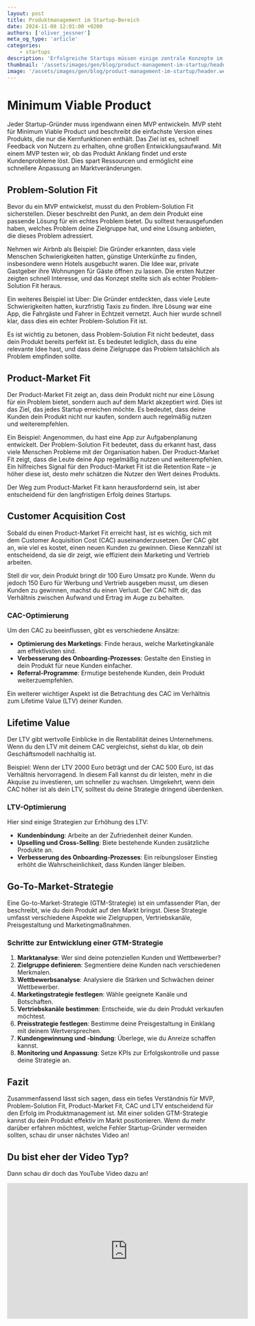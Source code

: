 ```yaml
---
layout: post
title: Produktmanagement im Startup-Bereich
date: 2024-11-08 12:01:00 +0200
authors: ['oliver_jessner']
meta_og_type: 'article'
categories:
    - startups
description: 'Erfolgreiche Startups müssen einige zentrale Konzepte im Produktmanagement verstehen. Dieser Blogpost erläutert wichtige Begriffe wie MVP, Problem-Solution Fit, Product-Market Fit, CAC und LTV, die entscheidend für den Erfolg deines Unternehmens sind.'
thumbnail: '/assets/images/gen/blog/product-management-im-startup/header_thumbnail.webp'
image: '/assets/images/gen/blog/product-management-im-startup/header.webp'
---
```


# Minimum Viable Product

Jeder Startup-Gründer muss irgendwann einen MVP entwickeln. MVP steht für Minimum Viable Product und beschreibt die einfachste Version eines Produkts, die nur die Kernfunktionen enthält. Das Ziel ist es, schnell Feedback von Nutzern zu erhalten, ohne großen Entwicklungsaufwand. Mit einem MVP testen wir, ob das Produkt Anklang findet und erste Kundenprobleme löst. Dies spart Ressourcen und ermöglicht eine schnellere Anpassung an Marktveränderungen.

## Problem-Solution Fit

Bevor du ein MVP entwickelst, musst du den Problem-Solution Fit sicherstellen. Dieser beschreibt den Punkt, an dem dein Produkt eine passende Lösung für ein echtes Problem bietet. Du solltest herausgefunden haben, welches Problem deine Zielgruppe hat, und eine Lösung anbieten, die dieses Problem adressiert.

Nehmen wir Airbnb als Beispiel: Die Gründer erkannten, dass viele Menschen Schwierigkeiten hatten, günstige Unterkünfte zu finden, insbesondere wenn Hotels ausgebucht waren. Die Idee war, private Gastgeber ihre Wohnungen für Gäste öffnen zu lassen. Die ersten Nutzer zeigten schnell Interesse, und das Konzept stellte sich als echter Problem-Solution Fit heraus.

Ein weiteres Beispiel ist Uber: Die Gründer entdeckten, dass viele Leute Schwierigkeiten hatten, kurzfristig Taxis zu finden. Ihre Lösung war eine App, die Fahrgäste und Fahrer in Echtzeit vernetzt. Auch hier wurde schnell klar, dass dies ein echter Problem-Solution Fit ist.

Es ist wichtig zu betonen, dass Problem-Solution Fit nicht bedeutet, dass dein Produkt bereits perfekt ist. Es bedeutet lediglich, dass du eine relevante Idee hast, und dass deine Zielgruppe das Problem tatsächlich als Problem empfinden sollte.

## Product-Market Fit

Der Product-Market Fit zeigt an, dass dein Produkt nicht nur eine Lösung für ein Problem bietet, sondern auch auf dem Markt akzeptiert wird. Dies ist das Ziel, das jedes Startup erreichen möchte. Es bedeutet, dass deine Kunden dein Produkt nicht nur kaufen, sondern auch regelmäßig nutzen und weiterempfehlen.

Ein Beispiel: Angenommen, du hast eine App zur Aufgabenplanung entwickelt. Der Problem-Solution Fit bedeutet, dass du erkannt hast, dass viele Menschen Probleme mit der Organisation haben. Der Product-Market Fit zeigt, dass die Leute deine App regelmäßig nutzen und weiterempfehlen. Ein hilfreiches Signal für den Product-Market Fit ist die Retention Rate – je höher diese ist, desto mehr schätzen die Nutzer den Wert deines Produkts.

Der Weg zum Product-Market Fit kann herausfordernd sein, ist aber entscheidend für den langfristigen Erfolg deines Startups.

## Customer Acquisition Cost

Sobald du einen Product-Market Fit erreicht hast, ist es wichtig, sich mit dem Customer Acquisition Cost (CAC) auseinanderzusetzen. Der CAC gibt an, wie viel es kostet, einen neuen Kunden zu gewinnen. Diese Kennzahl ist entscheidend, da sie dir zeigt, wie effizient dein Marketing und Vertrieb arbeiten.

Stell dir vor, dein Produkt bringt dir 100 Euro Umsatz pro Kunde. Wenn du jedoch 150 Euro für Werbung und Vertrieb ausgeben musst, um diesen Kunden zu gewinnen, machst du einen Verlust. Der CAC hilft dir, das Verhältnis zwischen Aufwand und Ertrag im Auge zu behalten.

### CAC-Optimierung

Um den CAC zu beeinflussen, gibt es verschiedene Ansätze:

-   **Optimierung des Marketings**: Finde heraus, welche Marketingkanäle am effektivsten sind.
-   **Verbesserung des Onboarding-Prozesses**: Gestalte den Einstieg in dein Produkt für neue Kunden einfacher.
-   **Referral-Programme**: Ermutige bestehende Kunden, dein Produkt weiterzuempfehlen.

Ein weiterer wichtiger Aspekt ist die Betrachtung des CAC im Verhältnis zum Lifetime Value (LTV) deiner Kunden.

## Lifetime Value

Der LTV gibt wertvolle Einblicke in die Rentabilität deines Unternehmens. Wenn du den LTV mit deinem CAC vergleichst, siehst du klar, ob dein Geschäftsmodell nachhaltig ist.

Beispiel: Wenn der LTV 2000 Euro beträgt und der CAC 500 Euro, ist das Verhältnis hervorragend. In diesem Fall kannst du dir leisten, mehr in die Akquise zu investieren, um schneller zu wachsen. Umgekehrt, wenn dein CAC höher ist als dein LTV, solltest du deine Strategie dringend überdenken.

### LTV-Optimierung

Hier sind einige Strategien zur Erhöhung des LTV:

-   **Kundenbindung**: Arbeite an der Zufriedenheit deiner Kunden.
-   **Upselling und Cross-Selling**: Biete bestehende Kunden zusätzliche Produkte an.
-   **Verbesserung des Onboarding-Prozesses**: Ein reibungsloser Einstieg erhöht die Wahrscheinlichkeit, dass Kunden länger bleiben.

## Go-To-Market-Strategie

Eine Go-to-Market-Strategie (GTM-Strategie) ist ein umfassender Plan, der beschreibt, wie du dein Produkt auf den Markt bringst. Diese Strategie umfasst verschiedene Aspekte wie Zielgruppen, Vertriebskanäle, Preisgestaltung und Marketingmaßnahmen.

### Schritte zur Entwicklung einer GTM-Strategie

1. **Marktanalyse**: Wer sind deine potenziellen Kunden und Wettbewerber?
2. **Zielgruppe definieren**: Segmentiere deine Kunden nach verschiedenen Merkmalen.
3. **Wettbewerbsanalyse**: Analysiere die Stärken und Schwächen deiner Wettbewerber.
4. **Marketingstrategie festlegen**: Wähle geeignete Kanäle und Botschaften.
5. **Vertriebskanäle bestimmen**: Entscheide, wie du dein Produkt verkaufen möchtest.
6. **Preisstrategie festlegen**: Bestimme deine Preisgestaltung in Einklang mit deinem Wertversprechen.
7. **Kundengewinnung und -bindung**: Überlege, wie du Anreize schaffen kannst.
8. **Monitoring und Anpassung**: Setze KPIs zur Erfolgskontrolle und passe deine Strategie an.

## Fazit

Zusammenfassend lässt sich sagen, dass ein tiefes Verständnis für MVP, Problem-Solution Fit, Product-Market Fit, CAC und LTV entscheidend für den Erfolg im Produktmanagement ist. Mit einer soliden GTM-Strategie kannst du dein Produkt effektiv im Markt positionieren. Wenn du mehr darüber erfahren möchtest, welche Fehler Startup-Gründer vermeiden sollten, schau dir unser nächstes Video an!

## Du bist eher der Video Typ?

Dann schau dir doch das YouTube Video dazu an!

<iframe width="560" height="315" src="https://www.youtube.com/embed/XQNk1TeNBNY?si=WNNUeafPmnteP8hF" title="YouTube video player" frameborder="0" allow="accelerometer; autoplay; clipboard-write; encrypted-media; gyroscope; picture-in-picture; web-share" referrerpolicy="strict-origin-when-cross-origin" allowfullscreen></iframe>
